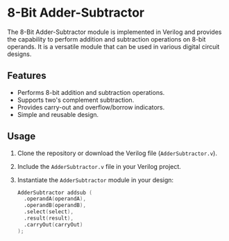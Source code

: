 # 8-Bit Adder-Subtractor

The 8-Bit Adder-Subtractor module is implemented in Verilog and provides the capability to perform addition and subtraction operations on 8-bit operands. It is a versatile module that can be used in various digital circuit designs.

## Features

- Performs 8-bit addition and subtraction operations.
- Supports two's complement subtraction.
- Provides carry-out and overflow/borrow indicators.
- Simple and reusable design.

## Usage

1. Clone the repository or download the Verilog file (`AdderSubtractor.v`).

2. Include the `AdderSubtractor.v` file in your Verilog project.

3. Instantiate the `AdderSubtractor` module in your design:

   ```verilog
   AdderSubtractor addsub (
     .operandA(operandA),
     .operandB(operandB),
     .select(select),
     .result(result),
     .carryOut(carryOut)
   );
